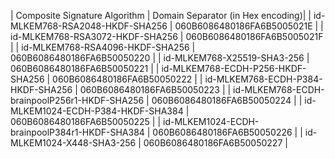 | Composite Signature Algorithm | Domain Separator (in Hex encoding)|
| id-MLKEM768-RSA2048-HKDF-SHA256 | 060B6086480186FA6B5005021E |
| id-MLKEM768-RSA3072-HKDF-SHA256 | 060B6086480186FA6B5005021F |
| id-MLKEM768-RSA4096-HKDF-SHA256 | 060B6086480186FA6B50050220 |
| id-MLKEM768-X25519-SHA3-256 | 060B6086480186FA6B50050221 |
| id-MLKEM768-ECDH-P256-HKDF-SHA256 | 060B6086480186FA6B50050222 |
| id-MLKEM768-ECDH-P384-HKDF-SHA256 | 060B6086480186FA6B50050223 |
| id-MLKEM768-ECDH-brainpoolP256r1-HKDF-SHA256 | 060B6086480186FA6B50050224 |
| id-MLKEM1024-ECDH-P384-HKDF-SHA384 | 060B6086480186FA6B50050225 |
| id-MLKEM1024-ECDH-brainpoolP384r1-HKDF-SHA384 | 060B6086480186FA6B50050226 |
| id-MLKEM1024-X448-SHA3-256 | 060B6086480186FA6B50050227 |
